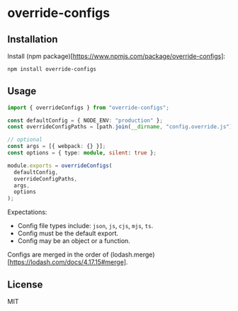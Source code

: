 # override-configs

## Installation

Install (npm package)[https://www.npmjs.com/package/override-configs]:

```bash
npm install override-configs
```

## Usage

```ts
import { overrideConfigs } from "override-configs";

const defaultConfig = { NODE_ENV: "production" };
const overrideConfigPaths = [path.join(__dirname, "config.override.js")];

// optional
const args = [{ webpack: {} }];
const options = { type: module, silent: true };

module.exports = overrideConfigs(
  defaultConfig,
  overrideConfigPaths,
  args,
  options
);
```

Expectations:

- Config file types include: `json`, `js`, `cjs`, `mjs`, `ts`.
- Config must be the default export.
- Config may be an object or a function.

Configs are merged in the order of (lodash.merge)[https://lodash.com/docs/4.17.15#merge].

## License

MIT
